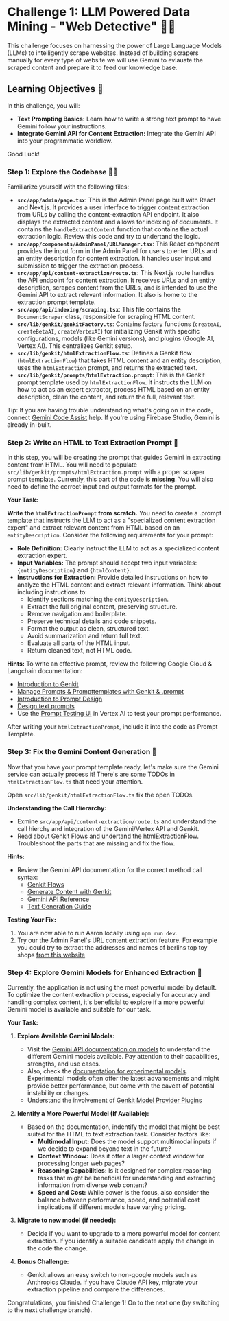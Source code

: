  # Challenge 1: LLM Powered Data Mining - "Web Detective" 🕵️‍♀️

This challenge focuses on harnessing the power of Large Language Models (LLMs) to intelligently scrape websites. Instead of building scrapers manually for every type of website we will use Gemini to evlauate the scraped content and prepare it to feed our knowledge base.

## Learning Objectives 🎯

In this challenge, you will:

*   **Text Prompting Basics:** Learn how to write a strong text prompt to have Gemini follow your instructions.
*   **Integrate Gemini API for Content Extraction:** Integrate the Gemini API into your programmatic workflow.

Good Luck!

### Step 1: Explore the Codebase 🕵️‍♀️

Familiarize yourself with the following files:
*   **`src/app/admin/page.tsx`**: This is the Admin Panel page built with React and Next.js. It provides a user interface to trigger content extraction from URLs by calling the content-extraction API endpoint. It also displays the extracted content and allows for indexing of documents. It contains the `handleExtractContent` function that contains the actual extraction logic. Review this code and try to undertand the logic.
*   **`src/app/components/AdminPanel/URLManager.tsx`**: This React component provides the input form in the Admin Panel for users to enter URLs and an entity description for content extraction. It handles user input and submission to trigger the extraction process.
*   **`src/app/api/content-extraction/route.ts`**: This Next.js route handles the API endpoint for content extraction. It receives URLs and an entity description, scrapes content from the URLs, and is intended to use the Gemini API to extract relevant information. It also is home to the extraction prompt template.
*   **`src/app/api/indexing/scraping.tsx`**: This file contains the `DocumentScraper` class, responsible for scraping HTML content.
*   **`src/lib/genkit/genkitFactory.ts`**: Contains factory functions (`createAI`, `createBetaAI`, `createVertexAI`) for initializing Genkit with specific configurations, models (like Gemini versions), and plugins (Google AI, Vertex AI). This centralizes Genkit setup.
*   **`src/lib/genkit/htmlExtractionFlow.ts`**: Defines a Genkit flow (`htmlExtractionFlow`) that takes HTML content and an entity description, uses the `htmlExtraction` prompt, and returns the extracted text.
*   **`src/lib/genkit/prompts/htmlExtraction.prompt`**: This is the Genkit prompt template used by `htmlExtractionFlow`. It instructs the LLM on how to act as an expert extractor, process HTML based on an entity description, clean the content, and return the full, relevant text.

Tip: If you are having trouble understanding what's going on in the code, connect [Gemini Code Assist](https://cloud.google.com/products/gemini/code-assist?hl=en) help. If you're using Firebase Studio, Gemini is already in-built.

### Step 2: Write an HTML to Text Extraction Prompt 📝

In this step, you will be creating the prompt that guides Gemini in extracting content from HTML.  You will need to populate `src/lib/genkit/prompts/htmlExtraction.prompt` with a proper scraper prompt template. Currently, this part of the code is **missing**. You will also need to define the correct input and output formats for the prompt.

**Your Task:**

**Write the `htmlExtractionPrompt` from scratch.** You need to create a .prompt template that instructs the LLM to act as a "specialized content extraction expert" and extract relevant content from HTML based on an `entityDescription`.  Consider the following requirements for your prompt:
-   **Role Definition:** Clearly instruct the LLM to act as a specialized content extraction expert.
-   **Input Variables:**  The prompt should accept two input variables: `{entityDescription}` and `{htmlContent}`.
-   **Instructions for Extraction:** Provide detailed instructions on how to analyze the HTML content and extract relevant information.  Think about including instructions to:
    *   Identify sections matching the `entityDescription`.
    *   Extract the full original content, preserving structure.
    *   Remove navigation and boilerplate.
    *   Preserve technical details and code snippets.
    *   Format the output as clean, structured text.
    *   Avoid summarization and return full text.
    *   Evaluate all parts of the HTML input.
    *   Return cleaned text, not HTML code.

**Hints:**
To write an effective prompt, review the following Google Cloud & Langchain documentation:
*   [Introduction to Genkit](https://firebase.google.com/docs/genkit)
*   [Manage Prompts & Prompttemplates with Genkit & .prompt](https://firebase.google.com/docs/genkit/dotprompt)
*   [Introduction to Prompt Design](https://cloud.google.com/vertex-ai/generative-ai/docs/learn/prompts/introduction-prompt-design)
*   [Design text prompts](https://cloud.google.com/vertex-ai/generative-ai/docs/text/text-prompts)
*   Use the [Prompt Testing UI](https://console.cloud.google.com/vertex-ai/studio/freeform) in Vertex AI to test your prompt performance.

After writing your `htmlExtractionPrompt`, include it into the code as Prompt Template.


### Step 3: Fix the Gemini Content Generation 🔧

Now that you have your prompt template ready, let's make sure the Gemini service can actually process it! There's are some TODOs in `htmlExtractionFlow.ts` that need your attention.

Open `src/lib/genkit/htmlExtractionFlow.ts` fix the open TODOs.

**Understanding the Call Hierarchy:**
- Exmine `src/app/api/content-extraction/route.ts` and understand the call hierchy and integration of the Gemini/Vertex API and Genkit. 
- Read about Genkit Flows and undertand the htmlExtractionFlow. Troubleshoot the parts that are missing and fix the flow.

**Hints:**
- Review the Gemini API documentation for the correct method call syntax:
  - [Genkit Flows](https://firebase.google.com/docs/genkit/flows)
  - [Generate Content with Genkit](https://firebase.google.com/docs/genkit/models)
  - [Gemini API Reference](https://ai.google.dev/gemini-api/docs/quickstart?lang=node)
  - [Text Generation Guide](https://ai.google.dev/gemini-api/docs/text-generation?lang=node)

**Testing Your Fix:**
1. You are now able to run Aaron locally using `npm run dev`.
2. Try our the Admin Panel's URL content extraction feature. For example you could try to extract the addresses and names of berlins top toy shops [from this website](https://www.visitberlin.de/en/blog/top-11-childrens-stores-berlin-christmas-shopping)


### Step 4: Explore Gemini Models for Enhanced Extraction 🚀

Currently, the application is not using the most powerful model by default. To optimize the content extraction process, especially for accuracy and handling complex content, it's beneficial to explore if a more powerful Gemini model is available and suitable for our task.

**Your Task:**

1.  **Explore Available Gemini Models:**
    *   Visit the [Gemini API documentation on models](https://ai.google.dev/gemini-api/docs/models/gemini) to understand the different Gemini models available. Pay attention to their capabilities, strengths, and use cases.
    *   Also, check the [documentation for experimental models](https://ai.google.dev/gemini-api/docs/models/experimental-models). Experimental models often offer the latest advancements and might provide better performance, but come with the caveat of potential instability or changes.
    *   Understand the involvement of [Genkit Model Provider Plugins](https://firebase.google.com/docs/genkit/models#models-supported)

2.  **Identify a More Powerful Model (If Available):**
    *   Based on the documentation, indentify the model that might be best suited for the HTML to text extraction task. Consider factors like:
        *   **Multimodal Input:** Does the model support multimodal inputs if we decide to expand beyond text in the future?
        *   **Context Window:** Does it offer a larger context window for processing longer web pages?
        *   **Reasoning Capabilities:** Is it designed for complex reasoning tasks that might be beneficial for understanding and extracting information from diverse web content?
        *   **Speed and Cost:** While power is the focus, also consider the balance between performance, speed, and potential cost implications if different models have varying pricing.

3.  **Migrate to new model (if needed):**
    *   Decide if you want to upgrade to a more powerful model for content extraction. If you identify a suitable candidate apply the change in the code the change.

4.  **Bonus Challenge:** 
    *   Genkit allows an easy switch to non-google models such as Anthropics Claude. If you have Claude API key, migrate your extraction pipeline and compare the differences.

Congratulations, you finished Challenge 1! On to the next one (by switching to the next challenge branch).
